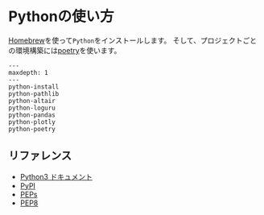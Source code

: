 # Pythonの使い方

[Homebrew](https://brew.sh)を使って``Python``をインストールします。
そして、プロジェクトごとの環境構築には[poetry](https://python-poetry.org/)を使います。

```{toctree}
---
maxdepth: 1
---
python-install
python-pathlib
python-altair
python-loguru
python-pandas
python-plotly
python-poetry
```

## リファレンス

- [Python3 ドキュメント](https://docs.python.org/ja/3/)
- [PyPI](https://pypi.org/)
- [PEPs](https://peps.python.org/)
- [PEP8](https://peps.python.org/pep-0008/)
